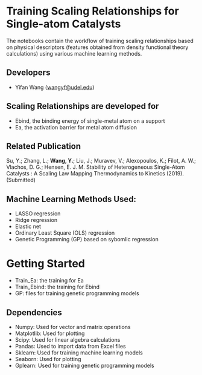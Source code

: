 # Training Scaling Relationships for Single-atom Catalysts
The notebooks contain the workflow of training scaling relationships based on physical descriptors (features obtained from density functional theory calculations) using various machine learning methods.

## Developers
- Yifan Wang (wangyf@udel.edu)

## Scaling Relationships are developed for 
- Ebind, the binding energy of single-metal atom on a support
- Ea, the activation barrier for metal atom diffusion 

## Related Publication 
Su, Y.; Zhang, L.; __Wang, Y.__; Liu, J.; Muravev, V.; Alexopoulos, K.; Filot, A. W.; Vlachos, D. G.; Hensen, E. J. M. Stability of Heterogeneous Single-Atom Catalysts : A Scaling Law Mapping Thermodynamics to Kinetics (2019).(Submitted)

## Machine Learning Methods Used:
- LASSO regression
- Ridge regression
- Elastic net
- Ordinary Least Square (OLS) regression
- Genetic Programming (GP) based on sybomlic regression

# Getting Started 
- Train_Ea: the training for Ea
- Train_Ebind: the training for Ebind
- GP: files for training genetic programming models

## Dependencies 
- Numpy: Used for vector and matrix operations
- Matplotlib: Used for plotting
- Scipy: Used for linear algebra calculations
- Pandas: Used to import data from Excel files
- Sklearn: Used for training machine learning models
- Seaborn: Used for plotting
- Gplearn: Used for training genetic programming models 


